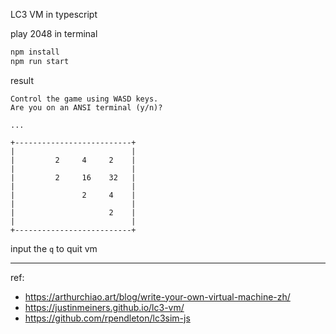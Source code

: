 LC3 VM in typescript

play 2048 in terminal
```bash
npm install
npm run start
```

result
```
Control the game using WASD keys.
Are you on an ANSI terminal (y/n)?

...

+--------------------------+
|                          |
|         2     4     2    |
|                          |
|         2     16    32   |
|                          |
|               2     4    |
|                          |
|                     2    |
|                          |
+--------------------------+
```

input the `q` to quit vm

---

ref:
- https://arthurchiao.art/blog/write-your-own-virtual-machine-zh/
- https://justinmeiners.github.io/lc3-vm/
- https://github.com/rpendleton/lc3sim-js